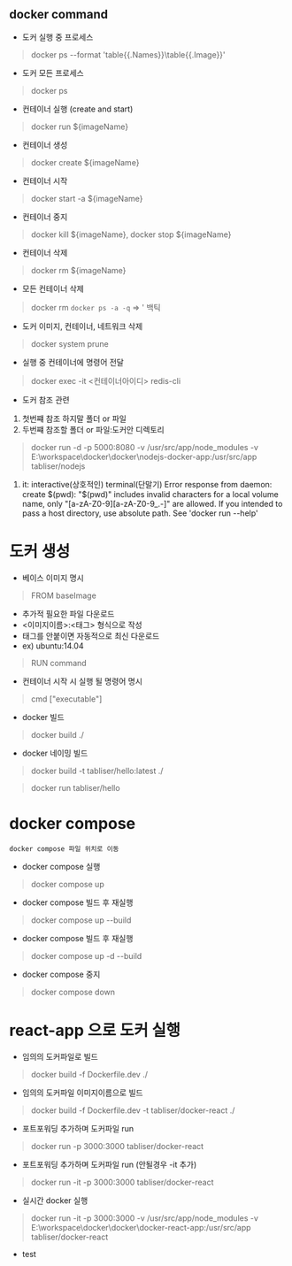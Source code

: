 ## docker command
* 도커 실행 중 프로세스
> docker ps --format 'table{{.Names}}\table{{.Image}}'

* 도커 모든 프로세스
> docker ps

* 컨테이너 실행 (create and start)
> docker run ${imageName}

* 컨테이너 생성
> docker create ${imageName}

* 컨테이너 시작
> docker start -a ${imageName}

* 컨테이너 중지
> docker kill ${imageName}, docker stop ${imageName}

* 컨테이너 삭제
> docker rm ${imageName}

* 모든 컨테이너 삭제
> docker rm `docker ps -a -q`  => &apos; 백틱

* 도커 이미지, 컨테이너, 네트워크 삭제
> docker system prune

* 실행 중 컨테이너에 명령어 전달
> docker exec -it <컨테이너아이디> redis-cli

* 도커 참조 관련

1. 첫번쨰 참조 하지말 폴더 or 파일
2. 두번쨰 참조할 폴더 or 파일:도커안 디렉토리
> docker run -d -p 5000:8080 -v /usr/src/app/node_modules -v E:\workspace\docker\docker\nodejs-docker-app:/usr/src/app  tabliser/nodejs

1. it: interactive(상호적인) terminal(단말기)
   Error response from daemon: create $(pwd): "$(pwd)" includes invalid characters for a local volume name, only "[a-zA-Z0-9][a-zA-Z0-9_.-]" are allowed. If you intended to pass a host directory, use absolute path.
   See 'docker run --help'
# 도커 생성
* 베이스 이미지 명시
> FROM baseImage

* 추가적 필요한 파일 다운로드
* <이미지이름>:<태그> 형식으로 작성
* 태그를 안붙이면 자동적으로 최신 다운로드
* ex) ubuntu:14.04
> RUN command

* 컨테이너 시작 시 실행 될 명령어 명시
> cmd ["executable"]

* docker 빌드
> docker build ./

* docker 네이밍 빌드
> docker build -t tabliser/hello:latest ./

> docker run tabliser/hello

# docker compose

`docker compose 파일 위치로 이동`

* docker compose 실행
> docker compose up

* docker compose 빌드 후 재실행
> docker compose up --build

* docker compose 빌드 후 재실행
> docker compose up -d --build

* docker compose 중지
> docker compose down

# react-app 으로 도커 실행

* 임의의 도커파일로 빌드
> docker build -f Dockerfile.dev ./

* 임의의 도커파일 이미지이름으로 빌드
> docker build -f Dockerfile.dev -t tabliser/docker-react ./

* 포트포워딩 추가하며 도커파일 run
> docker run -p 3000:3000 tabliser/docker-react

* 포트포워딩 추가하며 도커파일 run (안될경우 -it 추가)
> docker run -it -p 3000:3000 tabliser/docker-react

* 실시간 docker 실행
> docker run -it -p 3000:3000 -v /usr/src/app/node_modules -v E:\workspace\docker\docker\docker-react-app:/usr/src/app tabliser/docker-react

- test